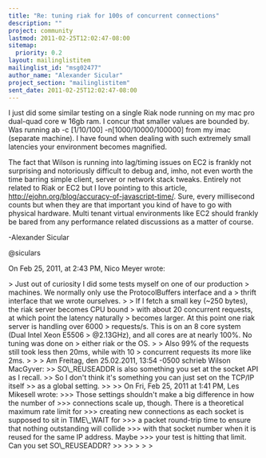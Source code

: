 ```yaml
---
title: "Re: tuning riak for 100s of concurrent connections"
description: ""
project: community
lastmod: 2011-02-25T12:02:47-08:00
sitemap:
  priority: 0.2
layout: mailinglistitem
mailinglist_id: "msg02477"
author_name: "Alexander Sicular"
project_section: "mailinglistitem"
sent_date: 2011-02-25T12:02:47-08:00
---
```



I just did some similar testing on a single Riak node running on my mac pro 
dual-quad core w 16gb ram. I concur that smaller values are bounded by. Was 
running ab -c [1/10/100] -n[1000/10000/100000] from my imac (separate machine). 
I have found when dealing with such extremely small latencies your environment 
becomes magnified. 

The fact that Wilson is running into lag/timing issues on EC2 is frankly not 
surprising and notoriously difficult to debug and, imho, not even worth the 
time barring simple client, server or network stack tweaks. Entirely not 
related to Riak or EC2 but I love pointing to this article, 
http://ejohn.org/blog/accuracy-of-javascript-time/. Sure, every millisecond 
counts but when they are that important you kind of have to go with physical 
hardware. Multi tenant virtual environments like EC2 should frankly be bared 
from any performance related discussions as a matter of course.

-Alexander Sicular

@siculars

On Feb 25, 2011, at 2:43 PM, Nico Meyer wrote:

&gt; Just out of curiosity I did some tests myself on one of our production
&gt; machines. We normally only use the ProtocolBuffers interface and a
&gt; thrift interface that we wrote ourselves.
&gt; 
&gt; If I fetch a small key (~250 bytes), the riak server becomes CPU bound
&gt; with about 20 concurrent requests, at which point the latency naturally
&gt; becomes larger. At this point one riak server is handling over 6000
&gt; requests/s. This is on an 8 core system (Dual Intel Xeon E5506
&gt; @2.13GHz), and all cores are at nearly 100%. No tuning was done on
&gt; either riak or the OS.
&gt; 
&gt; Also 99% of the requests still took less then 20ms, while with 10
&gt; concurrent requests its more like 2ms.
&gt; 
&gt; 
&gt; Am Freitag, den 25.02.2011, 13:54 -0500 schrieb Wilson MacGyver:
&gt;&gt; SO\\_REUSEADDR is also something you set at the socket API as I recall.
&gt;&gt; So I don't think it's something you can just set on the TCP/IP itself
&gt;&gt; as a global setting.
&gt;&gt; 
&gt;&gt; On Fri, Feb 25, 2011 at 1:41 PM, Les Mikesell  wrote:
&gt;&gt;&gt; Those settings shouldn't make a big difference in how the number of
&gt;&gt;&gt; connections scale up, though. There is a theoretical maximum rate limit for
&gt;&gt;&gt; creating new connections as each socket is supposed to sit in TIME\\_WAIT for
&gt;&gt;&gt; a packet round-trip time to ensure that nothing outstanding will collide
&gt;&gt;&gt; with that socket number when it is reused for the same IP address. Maybe
&gt;&gt;&gt; your test is hitting that limit. Can you set SO\\_REUSEADDR?
&gt;&gt; 
&gt;&gt; 
&gt; 
&gt; 
&gt; 
